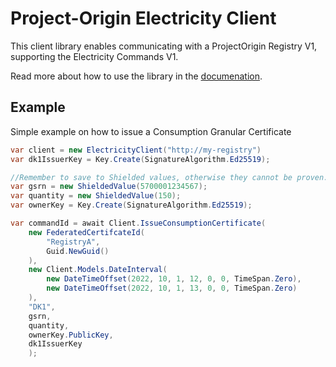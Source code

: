# Project-Origin Electricity Client

This client library enables communicating with a ProjectOrigin Registry V1, supporting the Electricity Commands V1.

Read more about how to use the library in the <a href="https://project-origin.github.io/registry/api/ProjectOrigin.Electricity.Client.ElectricityClient.html">documenation</a>.

## Example

Simple example on how to issue a Consumption Granular Certificate

```c#
var client = new ElectricityClient("http://my-registry")
var dk1IssuerKey = Key.Create(SignatureAlgorithm.Ed25519);

//Remember to save to Shielded values, otherwise they cannot be proven.
var gsrn = new ShieldedValue(5700001234567);
var quantity = new ShieldedValue(150);
var ownerKey = Key.Create(SignatureAlgorithm.Ed25519);

var commandId = await Client.IssueConsumptionCertificate(
    new FederatedCertifcateId(
        "RegistryA",
        Guid.NewGuid()
    ),
    new Client.Models.DateInterval(
        new DateTimeOffset(2022, 10, 1, 12, 0, 0, TimeSpan.Zero),
        new DateTimeOffset(2022, 10, 1, 13, 0, 0, TimeSpan.Zero)
    ),
    "DK1",
    gsrn,
    quantity,
    ownerKey.PublicKey,
    dk1IssuerKey
    );
```
